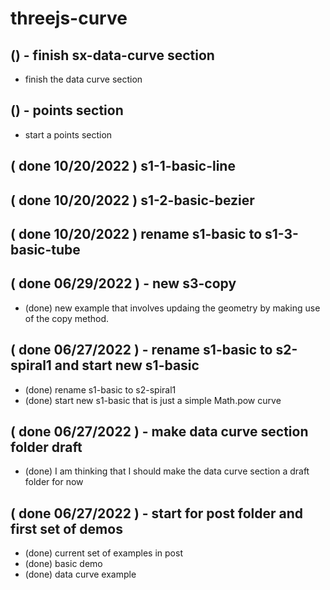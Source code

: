 # threejs-curve

## () - finish sx-data-curve section
* finish the data curve section

## () - points section
* start a points section

## ( done 10/20/2022 ) s1-1-basic-line

## ( done 10/20/2022 ) s1-2-basic-bezier

## ( done 10/20/2022 ) rename s1-basic to s1-3-basic-tube

## ( done 06/29/2022 ) - new s3-copy
* (done) new example that involves updaing the geometry by making use of the copy method.

## ( done 06/27/2022 ) - rename s1-basic to s2-spiral1 and start new s1-basic
* (done) rename s1-basic to s2-spiral1
* (done) start new s1-basic that is just a simple Math.pow curve

## ( done 06/27/2022 ) - make data curve section folder draft
* (done) I am thinking that I should make the data curve section a draft folder for now

## ( done 06/27/2022 ) - start for post folder and first set of demos
* (done) current set of examples in post
* (done) basic demo
* (done) data curve example